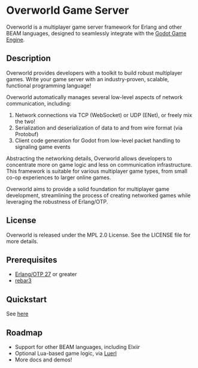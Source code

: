 Overworld Game Server
=================================================

Overworld is a multiplayer game server framework for Erlang and other BEAM
languages, designed to seamlessly integrate with the [Godot Game
Engine](https://godotengine.org/). 

Description
-------------------------------------------------
Overworld provides developers with a toolkit to build robust multiplayer
games. Write your game server with an industry-proven, scalable,
functional programming language!

Overworld automatically manages several low-level aspects of network
communication, including:

1. Network connections via TCP (WebSocket) or UDP (ENet), or freely mix the two!
2. Serialization and deserialization of data to and from wire format (via Protobuf)
3. Client code generation for Godot from low-level packet handling to signaling
   game events 

Abstracting the networking details, Overworld allows developers to concentrate
more on game logic and less on communication infrastructure. This framework is
suitable for various multiplayer game types, from small co-op experiences to
larger online games.

Overworld aims to provide a solid foundation for multiplayer game development,
streamlining the process of creating networked games while leveraging the
robustness of Erlang/OTP.

License
-------------------------------------------------
Overworld is released under the MPL 2.0 License. See the LICENSE file for more
details.

Prerequisites
-------------------------------------------------
* [Erlang/OTP 27](https://www.erlang.org/downloads) or greater
* [rebar3](https://rebar3.org/)

Quickstart
-------------------------------------------------
See [here](guides/quickstart/intro.md)

Roadmap
-------------------------------------------------
* Support for other BEAM languages, including Elxiir
* Optional Lua-based game logic, via [Luerl](https://github.com/rvirding/luerl)
* More docs and demos!
